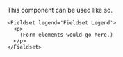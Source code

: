 This component can be used like so.

```
<Fieldset legend='Fieldset Legend'>
  <p>
    (Form elements would go here.)
  </p>
</Fieldset>
```